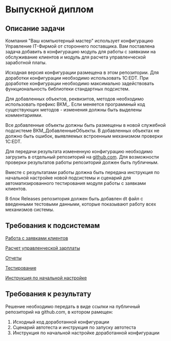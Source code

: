 # Выпускной диплом

## Описание задачи

Компания "Ваш компьютерный мастер" использует конфигурацию Управление IT-Фирмой от стороннего поставщика. Вам поставлена задача добавить в конфигурацию модуль для работы с заявками на обслуживание клиентов и модуль для расчета управленческой заработной платы.

Исходная версия конфигурации размещена в этом репозитории. Для доработки конфигурации необходимо использовать 1C:EDT. При доработке конфигурации необходимо максимально задействовать функциональность библиотеки стандартных подсистем.

Для добавленных объектов, реквизитов, методов необходимо использовать префикс ВКМ_. Если меняется программный код существующих методов - изменения должны быть выделены комментариями.

Все добавленные объекты должны быть размещены в новой служебной подсистеме ВКМ_ДобавленныеОбъекты. В добавленных объектах не должно быть ошибок, выявляемых встроенным механизмом проверки 1C:EDT.

Для передачи результата измененную конфигурацию необходимо загрузить в отдельный репозиторий на [github.com](https://github.com). Для возможности проверки результатов работы репозиторий должен быть публичным.

Вместе с результатами работы должна быть передана инструкция по начальной настройке новой подсистемы и сценарий для автоматизированного тестирования модуля работы с заявками клиентов.

В блок Releases репозитория должен быть добавлен dt файл с введенными тестовыми данными, которые показывают работу всех механизмов системы.

## Требования к подсистемам

[Работа с заявками клиентов](tasks/tickets.md)

[Расчет управленческой зарплаты](tasks/hrm.md)

[Отчеты](tasks/reports.md)

[Тестирование](tasks/testing.md)

[Инструкция по начальной настройке](tasks/docs.md)

## Требования к результату

Решение необходимо передать в виде ссылки на публичный репозиторий на github.com, в котором рамещен:
1. Исходный код доработанной конфигурации
2. Сценарий автотеста и инструкция по запуску автотеста
3. Инструкция по начальной настройке доработанной конфигурации